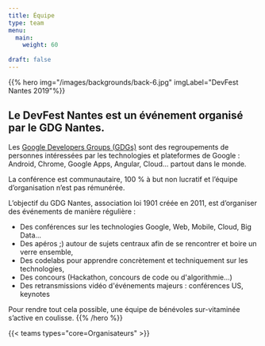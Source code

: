 ```yaml
---
title: Équipe
type: team
menu:
  main:
    weight: 60
    
draft: false
---
```


{{% hero img="/images/backgrounds/back-6.jpg" imgLabel="DevFest Nantes 2019"%}}
## Le DevFest Nantes est un événement organisé par le GDG Nantes.

Les [Google Developers Groups (GDGs)](http://developers.google.com/groups) sont des regroupements de personnes intéressées par les technologies et plateformes de Google : Android, Chrome, Google Apps, Angular, Cloud... partout dans le monde.

La conférence est communautaire, 100 % à but non lucratif et l’équipe d’organisation n’est pas rémunérée.

L’objectif du GDG Nantes, association loi 1901 créée en 2011, est d’organiser des événements de manière régulière :

* Des conférences sur les technologies Google, Web, Mobile, Cloud, Big Data...
* Des apéros ;) autour de sujets centraux afin de se rencontrer et boire un verre ensemble,
* Des codelabs pour apprendre concrètement et techniquement sur les technologies,
* Des concours (Hackathon, concours de code ou d'algorithmie...)
* Des retransmissions vidéo d'événements majeurs : conférences US, keynotes

Pour rendre tout cela possible, une équipe de bénévoles sur-vitaminée s’active en coulisse.
{{% /hero %}}

<!-- ... -->

{{< teams types="core=Organisateurs" >}}

<!-- ... -->

<!-- 
{{% partners categories="communautes,media" %}}
# Partners
{{% /partners %}}
-->